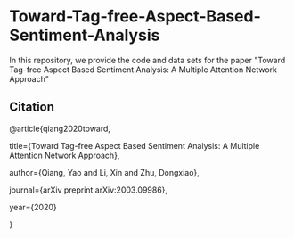 # Toward-Tag-free-Aspect-Based-Sentiment-Analysis
In this repository, we provide the code and data sets for the paper "Toward Tag-free Aspect Based Sentiment Analysis: A Multiple Attention Network Approach"
## Citation
@article{qiang2020toward,

  title={Toward Tag-free Aspect Based Sentiment Analysis: A Multiple Attention Network Approach},
  
  author={Qiang, Yao and Li, Xin and Zhu, Dongxiao},
  
  journal={arXiv preprint arXiv:2003.09986},
  
  year={2020}
  
}
